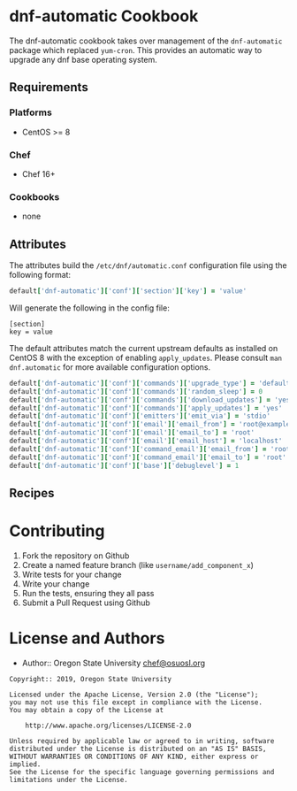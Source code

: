 # dnf-automatic Cookbook

The dnf-automatic cookbook takes over management of the ``dnf-automatic`` package which replaced ``yum-cron``. This
provides an automatic way to upgrade any dnf base operating system.

## Requirements

### Platforms

- CentOS >= 8

### Chef

- Chef 16+

### Cookbooks

- none

## Attributes

The attributes build the ``/etc/dnf/automatic.conf`` configuration file using the following format:

```ruby
default['dnf-automatic']['conf']['section']['key'] = 'value'
```

Will generate the following in the config file:
```text
[section]
key = value
```

The default attributes match the current upstream defaults as installed on CentOS 8 with the exception of enabling
``apply_updates``. Please consult ``man dnf.automatic`` for more available configuration options.


```ruby
default['dnf-automatic']['conf']['commands']['upgrade_type'] = 'default'
default['dnf-automatic']['conf']['commands']['random_sleep'] = 0
default['dnf-automatic']['conf']['commands']['download_updates'] = 'yes'
default['dnf-automatic']['conf']['commands']['apply_updates'] = 'yes'
default['dnf-automatic']['conf']['emitters']['emit_via'] = 'stdio'
default['dnf-automatic']['conf']['email']['email_from'] = 'root@example.com'
default['dnf-automatic']['conf']['email']['email_to'] = 'root'
default['dnf-automatic']['conf']['email']['email_host'] = 'localhost'
default['dnf-automatic']['conf']['command_email']['email_from'] = 'root@example.com'
default['dnf-automatic']['conf']['command_email']['email_to'] = 'root'
default['dnf-automatic']['conf']['base']['debuglevel'] = 1
```

## Recipes

# Contributing

1. Fork the repository on Github
2. Create a named feature branch (like `username/add_component_x`)
3. Write tests for your change
4. Write your change
5. Run the tests, ensuring they all pass
6. Submit a Pull Request using Github

# License and Authors

- Author:: Oregon State University <chef@osuosl.org>

```text
Copyright:: 2019, Oregon State University

Licensed under the Apache License, Version 2.0 (the "License");
you may not use this file except in compliance with the License.
You may obtain a copy of the License at

    http://www.apache.org/licenses/LICENSE-2.0

Unless required by applicable law or agreed to in writing, software
distributed under the License is distributed on an "AS IS" BASIS,
WITHOUT WARRANTIES OR CONDITIONS OF ANY KIND, either express or implied.
See the License for the specific language governing permissions and
limitations under the License.
```
